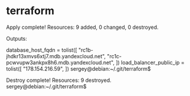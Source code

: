 # terraform
Apply complete! Resources: 9 added, 0 changed, 0 destroyed.

Outputs:

database_host_fqdn = tolist([
  "rc1b-jhdkr13xmvs6xtj7.mdb.yandexcloud.net",
  "rc1c-pcwvupw3ankpx8h6.mdb.yandexcloud.net",
])
load_balancer_public_ip = tolist([
  "178.154.216.59",
])
sergey@debian:~/.git/terraform$ 

Destroy complete! Resources: 9 destroyed.
sergey@debian:~/.git/terraform$ 
